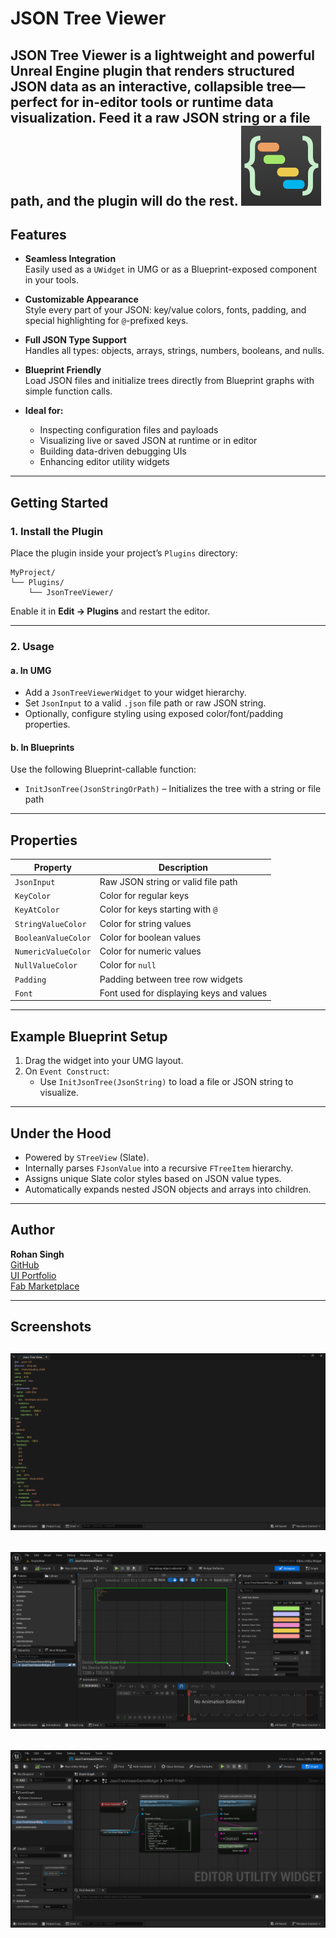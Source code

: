 # JSON Tree Viewer

**JSON Tree Viewer** is a lightweight and powerful Unreal Engine plugin that renders structured JSON data as an interactive, collapsible tree—perfect for in-editor tools or runtime data visualization. Feed it a raw JSON string or a file path, and the plugin will do the rest.
![image](https://github.com/rohan-singh1/JsonTreeViewerDemo/blob/f57a643daeb7c99ce8ffdf2f1c144b9b55e0b52a/Resources/Thumbnail_128.png)
---

##  Features

- **Seamless Integration**  
  Easily used as a `UWidget` in UMG or as a Blueprint-exposed component in your tools.

- **Customizable Appearance**  
  Style every part of your JSON: key/value colors, fonts, padding, and special highlighting for `@`-prefixed keys.

- **Full JSON Type Support**  
  Handles all types: objects, arrays, strings, numbers, booleans, and nulls.

- **Blueprint Friendly**  
  Load JSON files and initialize trees directly from Blueprint graphs with simple function calls.

- **Ideal for:**
  - Inspecting configuration files and payloads
  - Visualizing live or saved JSON at runtime or in editor
  - Building data-driven debugging UIs
  - Enhancing editor utility widgets

---

##  Getting Started

### 1. Install the Plugin

Place the plugin inside your project’s `Plugins` directory:

```
MyProject/
└── Plugins/
    └── JsonTreeViewer/
```

Enable it in **Edit → Plugins** and restart the editor.

---

### 2. Usage

#### a. In UMG

- Add a `JsonTreeViewerWidget` to your widget hierarchy.
- Set `JsonInput` to a valid `.json` file path or raw JSON string.
- Optionally, configure styling using exposed color/font/padding properties.

#### b. In Blueprints

Use the following Blueprint-callable function:

- `InitJsonTree(JsonStringOrPath)` – Initializes the tree with a string or file path

---

##  Properties

| Property              | Description                                      |
|-----------------------|--------------------------------------------------|
| `JsonInput`           | Raw JSON string or valid file path              |
| `KeyColor`            | Color for regular keys                          |
| `KeyAtColor`          | Color for keys starting with `@`                |
| `StringValueColor`    | Color for string values                         |
| `BooleanValueColor`   | Color for boolean values                        |
| `NumericValueColor`   | Color for numeric values                        |
| `NullValueColor`      | Color for `null`                                |
| `Padding`             | Padding between tree row widgets                |
| `Font`                | Font used for displaying keys and values        |

---

##  Example Blueprint Setup

1. Drag the widget into your UMG layout.
2. On `Event Construct`:
   - Use `InitJsonTree(JsonString)` to load a file or JSON string to visualize.

---

##  Under the Hood

- Powered by `STreeView` (Slate).
- Internally parses `FJsonValue` into a recursive `FTreeItem` hierarchy.
- Assigns unique Slate color styles based on JSON value types.
- Automatically expands nested JSON objects and arrays into children.

---

##  Author

**Rohan Singh**  
 [GitHub](https://github.com/rohan-singh1)  
 [UI Portfolio](https://new.express.adobe.com/webpage/QHNRXl0ZDOBxJ)  
 [Fab Marketplace](https://www.fab.com/sellers/Rohan%20Singh)

---

##  Screenshots
![image](https://github.com/rohan-singh1/JsonTreeViewerDemo/blob/f57a643daeb7c99ce8ffdf2f1c144b9b55e0b52a/Resources/1.png)
---
![image](https://github.com/rohan-singh1/JsonTreeViewerDemo/blob/f57a643daeb7c99ce8ffdf2f1c144b9b55e0b52a/Resources/2.png)
---
![image](https://github.com/rohan-singh1/JsonTreeViewerDemo/blob/f57a643daeb7c99ce8ffdf2f1c144b9b55e0b52a/Resources/3.png)
---

